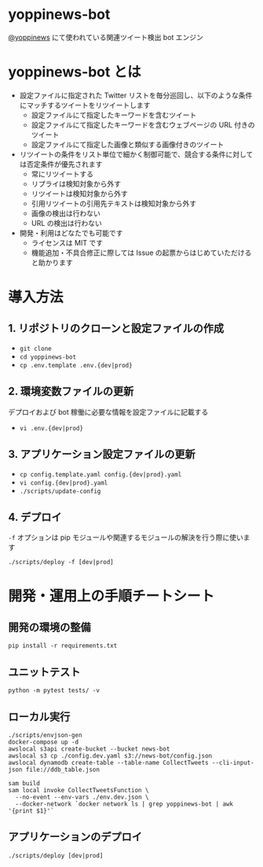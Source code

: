 yoppinews-bot
===============

[@yoppinews](https://twitter.com/yoppinews) にて使われている関連ツイート検出 bot エンジン

# yoppinews-bot とは

- 設定ファイルに指定された Twitter リストを毎分巡回し、以下のような条件にマッチするツイートをリツイートします
  - 設定ファイルにて指定したキーワードを含むツイート
  - 設定ファイルにて指定したキーワードを含むウェブページの URL 付きのツイート
  - 設定ファイルにて指定した画像と類似する画像付きのツイート
- リツイートの条件をリスト単位で細かく制御可能で、競合する条件に対しては否定条件が優先されます
  - 常にリツイートする
  - リプライは検知対象から外す
  - リツイートは検知対象から外す
  - 引用リツイートの引用先テキストは検知対象から外す
  - 画像の検出は行わない
  - URL の検出は行わない
- 開発・利用はどなたでも可能です
  - ライセンスは MIT です
  - 機能追加・不具合修正に際しては Issue の起票からはじめていただけると助かります


# 導入方法
## 1. リポジトリのクローンと設定ファイルの作成

- `git clone`
- `cd yoppinews-bot`
- `cp .env.template .env.{dev|prod}`

## 2. 環境変数ファイルの更新

デプロイおよび bot 稼働に必要な情報を設定ファイルに記載する

- `vi .env.{dev|prod}`


## 3. アプリケーション設定ファイルの更新


- `cp config.template.yaml config.{dev|prod}.yaml`
- `vi config.{dev|prod}.yaml`
- `./scripts/update-config`


## 4. デプロイ

`-f` オプションは pip モジュールや関連するモジュールの解決を行う際に使います

```
./scripts/deploy -f [dev|prod]
```


# 開発・運用上の手順チートシート
## 開発の環境の整備

```
pip install -r requirements.txt
```

## ユニットテスト

```
python -m pytest tests/ -v
```

## ローカル実行

```
./scripts/envjson-gen
docker-compose up -d
awslocal s3api create-bucket --bucket news-bot
awslocal s3 cp ./config.dev.yaml s3://news-bot/config.json
awslocal dynamodb create-table --table-name CollectTweets --cli-input-json file://ddb_table.json

sam build
sam local invoke CollectTweetsFunction \
  --no-event --env-vars ./env.dev.json \
  --docker-network `docker network ls | grep yoppinews-bot | awk '{print $1}'`
```

## アプリケーションのデプロイ

```
./scripts/deploy [dev|prod]
```

